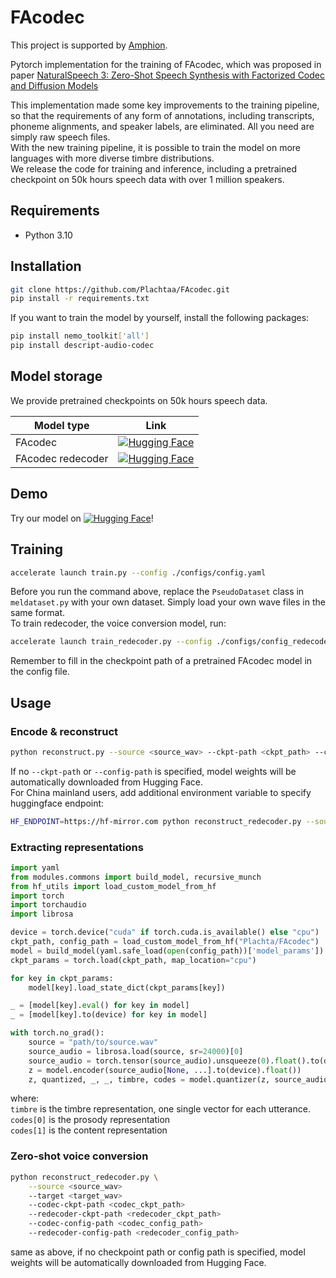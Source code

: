 # FAcodec

This project is supported by [Amphion](https://github.com/open-mmlab/Amphion).

Pytorch implementation for the training of FAcodec, which was proposed in paper [NaturalSpeech 3: Zero-Shot Speech Synthesis
with Factorized Codec and Diffusion Models](https://arxiv.org/pdf/2403.03100)  

This implementation made some key improvements to the training pipeline, so that the requirements of any form of annotations, including 
transcripts, phoneme alignments, and speaker labels, are eliminated. All you need are simply raw speech files.  
With the new training pipeline, it is possible to train the model on more languages with more diverse timbre distributions.  
We release the code for training and inference, including a pretrained checkpoint on 50k hours speech data with over 1 million speakers.
## Requirements
- Python 3.10

## Installation
```bash
git clone https://github.com/Plachtaa/FAcodec.git
pip install -r requirements.txt
```
If you want to train the model by yourself, install the following packages:
```bash
pip install nemo_toolkit['all']
pip install descript-audio-codec
```

## Model storage
We provide pretrained checkpoints on 50k hours speech data.  

| Model type        | Link                                                                                                                                   |
|-------------------|----------------------------------------------------------------------------------------------------------------------------------------|
| FAcodec           | [![Hugging Face](https://img.shields.io/badge/🤗%20Hugging%20Face-FAcodec-blue)](https://huggingface.co/Plachta/FAcodec)               |
| FAcodec redecoder | [![Hugging Face](https://img.shields.io/badge/🤗%20Hugging%20Face-FAredecoder-blue)](https://huggingface.co/Plachta/FAcodec-redecoder) |

## Demo
Try our model on [![Hugging Face](https://img.shields.io/badge/🤗%20Hugging%20Face-Space-blue)](https://huggingface.co/spaces/Plachta/FAcodecV2)!

## Training
```bash
accelerate launch train.py --config ./configs/config.yaml
```
Before you run the command above, replace the `PseudoDataset` class in `meldataset.py` with your own dataset.
Simply load your own wave files in the same format.  
To train redecoder, the voice conversion model, run:
```bash
accelerate launch train_redecoder.py --config ./configs/config_redecoder.yaml
```
Remember to fill in the checkpoint path of a pretrained FAcodec model in the config file.

## Usage

### Encode & reconstruct
```bash
python reconstruct.py --source <source_wav> --ckpt-path <ckpt_path> --config-path <config_path>
```
If no `--ckpt-path` or `--config-path` is specified, model weights will be automatically downloaded from Hugging Face.  
For China mainland users, add additional environment variable to specify huggingface endpoint:
```bash
HF_ENDPOINT=https://hf-mirror.com python reconstruct_redecoder.py --source <source_wav> --target <target_wav>
```

### Extracting representations
```python
import yaml
from modules.commons import build_model, recursive_munch
from hf_utils import load_custom_model_from_hf
import torch
import torchaudio
import librosa

device = torch.device("cuda" if torch.cuda.is_available() else "cpu")
ckpt_path, config_path = load_custom_model_from_hf("Plachta/FAcodec")
model = build_model(yaml.safe_load(open(config_path))['model_params'])
ckpt_params = torch.load(ckpt_path, map_location="cpu")

for key in ckpt_params:
    model[key].load_state_dict(ckpt_params[key])

_ = [model[key].eval() for key in model]
_ = [model[key].to(device) for key in model]

with torch.no_grad():
    source = "path/to/source.wav"
    source_audio = librosa.load(source, sr=24000)[0]
    source_audio = torch.tensor(source_audio).unsqueeze(0).float().to(device)
    z = model.encoder(source_audio[None, ...].to(device).float())
    z, quantized, _, _, timbre, codes = model.quantizer(z, source_audio[None, ...].to(device).float(), return_codes=True)
```
where:  
`timbre` is the timbre representation, one single vector for each utterance.  
`codes[0]` is the prosody representation  
`codes[1]` is the content representation

### Zero-shot voice conversion
```bash
python reconstruct_redecoder.py \
    --source <source_wav> 
    --target <target_wav> 
    --codec-ckpt-path <codec_ckpt_path> 
    --redecoder-ckpt-path <redecoder_ckpt_path> 
    --codec-config-path <codec_config_path> 
    --redecoder-config-path <redecoder_config_path>
```
same as above, if no checkpoint path or config path is specified, model weights will be automatically downloaded from Hugging Face.
